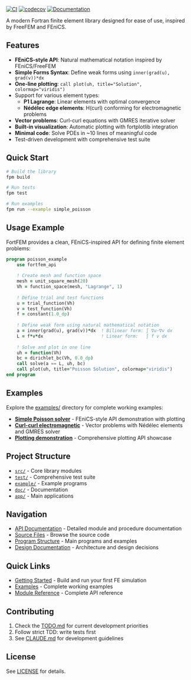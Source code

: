 [![CI](https://github.com/itpplasma/fortfem/actions/workflows/ci.yml/badge.svg)](https://github.com/itpplasma/fortfem/actions/workflows/ci.yml)
[![codecov](https://codecov.io/gh/itpplasma/fortfem/branch/main/graph/badge.svg?token=CODECOV_TOKEN)](https://codecov.io/gh/itpplasma/fortfem)
[![Documentation](https://github.com/itpplasma/fortfem/actions/workflows/docs.yml/badge.svg)](https://itpplasma.github.io/fortfem/)

A modern Fortran finite element library designed for ease of use, inspired by FreeFEM and FEniCS.

## Features

- **FEniCS-style API**: Natural mathematical notation inspired by FEniCS/FreeFEM
- **Simple Forms Syntax**: Define weak forms using `inner(grad(u), grad(v))*dx`
- **One-line plotting**: `call plot(uh, title="Solution", colormap="viridis")`
- Support for various element types:
  - **P1 Lagrange**: Linear elements with optimal convergence
  - **Nédélec edge elements**: H(curl) conforming for electromagnetic problems
- **Vector problems**: Curl-curl equations with GMRES iterative solver
- **Built-in visualization**: Automatic plotting with fortplotlib integration
- **Minimal code**: Solve PDEs in ~10 lines of meaningful code
- Test-driven development with comprehensive test suite

## Quick Start

```bash
# Build the library
fpm build

# Run tests
fpm test

# Run examples
fpm run --example simple_poisson
```

## Usage Example

FortFEM provides a clean, FEniCS-inspired API for defining finite element problems:

```fortran
program poisson_example
    use fortfem_api
    
    ! Create mesh and function space
    mesh = unit_square_mesh(20)
    Vh = function_space(mesh, "Lagrange", 1)
    
    ! Define trial and test functions
    u = trial_function(Vh)
    v = test_function(Vh)
    f = constant(1.0_dp)
    
    ! Define weak form using natural mathematical notation
    a = inner(grad(u), grad(v))*dx  ! Bilinear form: ∫ ∇u·∇v dx
    L = f*v*dx                      ! Linear form:   ∫ f v dx
    
    ! Solve and plot in one line
    uh = function(Vh)
    bc = dirichlet_bc(Vh, 0.0_dp)
    call solve(a == L, uh, bc)
    call plot(uh, title="Poisson Solution", colormap="viridis")
end program
```

## Examples

Explore the [examples/](https://github.com/itpplasma/fortfem/tree/main/example) directory for complete working examples:

- [**Simple Poisson solver**](https://github.com/itpplasma/fortfem/blob/main/example/simple_poisson.f90) - FEniCS-style API demonstration with plotting
- [**Curl-curl electromagnetic**](https://github.com/itpplasma/fortfem/blob/main/example/curl_curl_example.f90) - Vector problems with Nédélec elements and GMRES solver  
- [**Plotting demonstration**](https://github.com/itpplasma/fortfem/blob/main/example/plotting_demo.f90) - Comprehensive plotting API showcase

## Project Structure

- [`src/`](https://github.com/itpplasma/fortfem/tree/main/src) - Core library modules
- [`test/`](https://github.com/itpplasma/fortfem/tree/main/test) - Comprehensive test suite
- [`example/`](https://github.com/itpplasma/fortfem/tree/main/example) - Example programs
- [`doc/`](https://github.com/itpplasma/fortfem/tree/main/doc) - Documentation
- [`app/`](https://github.com/itpplasma/fortfem/tree/main/app) - Main applications

## Navigation

- [API Documentation](https://itpplasma.github.io/fortfem/modules.html) - Detailed module and procedure documentation
- [Source Files](https://itpplasma.github.io/fortfem/sourcefile/index.html) - Browse the source code
- [Program Structure](https://itpplasma.github.io/fortfem/program/index.html) - Main programs and examples
- [Design Documentation](https://itpplasma.github.io/fortfem/page/design/index.html) - Architecture and design decisions

## Quick Links

- [Getting Started](https://itpplasma.github.io/fortfem/page/quickstart.html) - Build and run your first FE simulation
- [Examples](https://itpplasma.github.io/fortfem/page/examples/index.html) - Complete working examples
- [Module Reference](https://itpplasma.github.io/fortfem/modules.html) - Complete API reference

## Contributing

1. Check the [TODO.md](https://github.com/itpplasma/fortfem/blob/main/TODO.md) for current development priorities
2. Follow strict TDD: write tests first
3. See [CLAUDE.md](https://github.com/itpplasma/fortfem/blob/main/CLAUDE.md) for development guidelines

## License

See [LICENSE](https://github.com/itpplasma/fortfem/blob/main/LICENSE) for details.